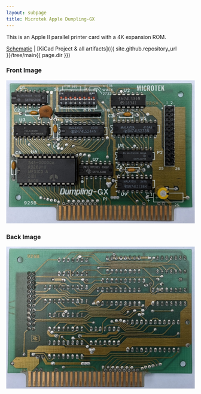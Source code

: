 ```yaml
---
layout: subpage
title: Microtek Apple Dumpling-GX
---
```

This is an Apple II parallel printer card with a 4K expansion ROM.

[Schematic](Schematic.pdf) | [KiCad Project & all artifacts]({{ site.github.repository_url }}/tree/main{{ page.dir }})

### Front Image

![front](front.jpg)

### Back Image

![back](back.jpg)
